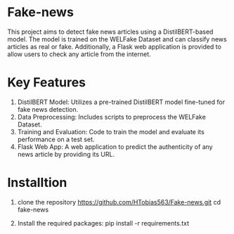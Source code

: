 # Fake-news
This project aims to detect fake news articles using a DistilBERT-based model. The model is trained on the WELFake Dataset and can classify news articles as real or fake. Additionally, a Flask web application is provided to allow users to check any article from the internet.

# Key Features 
1. DistilBERT Model: Utilizes a pre-trained DistilBERT model fine-tuned for fake news detection.
2. Data Preprocessing: Includes scripts to preprocess the WELFake Dataset.
3. Training and Evaluation: Code to train the model and evaluate its performance on a test set.
4. Flask Web App: A web application to predict the authenticity of any news article by providing its URL.

# Installtion 
1. clone the repository 
    https://github.com/HTobias563/Fake-news.git
    cd fake-news 

2. Install the required packages:
    pip install -r requirements.txt

